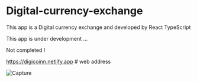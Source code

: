 # Digital-currency-exchange
This app is a Digital currency exchange and developed by React TypeScript

This app is under development ...

Not completed !

https://digicoinn.netlify.app # web address

![Capture](https://user-images.githubusercontent.com/54766308/187373611-99665f40-790a-4611-ac59-8b6b00cd0acf.JPG)

